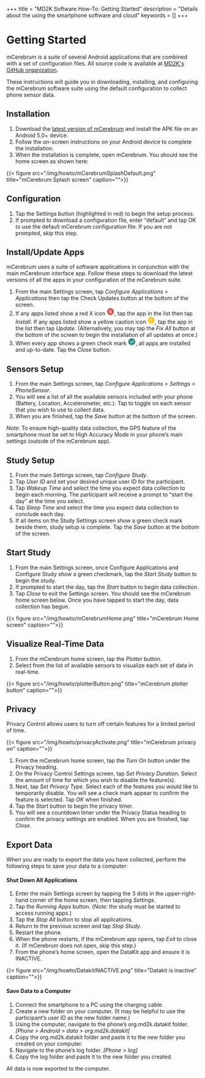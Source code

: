 +++
title = "MD2K Software How-To: Getting Started"
description = "Details about the using the smartphone software and cloud"
keywords = []
+++


# Getting Started
mCerebrum is a suite of several Android applications that are combined with a set of configuration files. All source code is available at [MD2K's GitHub organization](https://github.com/MD2Korg).

These instructions will guide you in downloading, installing, and configuring the mCerebrum software suite using the default configuration to collect phone sensor data.

## Installation
1. Download the [latest version of mCerebrum](https://github.com/MD2Korg/mCerebrum/tree/master/app/src) and install the APK file on an Android 5.0+ device.
2. Follow the on-screen instructions on your Android device to complete the installation.
3. When the installation is complete, open mCerebrum. You should see the home screen as shown here:

{{< figure src="/img/howto/mCerebrumSplashDefault.png" title="mCerebrum Splash screen" caption="">}}

## Configuration
1. Tap the Settings button (highlighted in red) to begin the setup process.
2. If prompted to download a configuration file, enter “default” and tap OK to use the default mCerebrum configuration file. If you are not prompted, skip this step.

## Install/Update Apps
mCerebrum uses a suite of software applications in conjunction with the main mCerebrum interface app. Follow these steps to download the latest versions of all the apps in your configuration of the mCerebrum suite.

1.	From the main Settings screen, tap *Configure Applications > Applications* then tap the Check Updates button at the bottom of the screen.
2.	If any apps listed show a red X icon ![red X icon](/img/howto/redX.jpg), tap the app in the list then tap *Install*. If any apps listed show a yellow caution icon ![yellow caution icon](/img/howto/yellowcaution.jpg), tap the app in the list then tap *Update*. (Alternatively, you may tap the *Fix All* button at the bottom of the screen to begin the installation of all updates at once.)
3.	When every app shows a green check mark ![green checkmark icon](/img/howto/greencheckmark.jpg), all apps are installed and up-to-date. Tap the *Close* button.

## Sensors Setup
1.	From the main Settings screen, tap *Configure Applications > Settings > PhoneSensor*.
2.	You will see a list of all the available sensors included with your phone (Battery, Location, Accelerometer, etc.). Tap to toggle on each sensor that you wish to use to collect data.
3.	When you are finished, tap the *Save* button at the bottom of the screen.

*Note*: To ensure high-quality data collection, the GPS feature of the smartphone must be set to High Accuracy Mode in your phone’s main settings (outside of the mCerebrum app).

## Study Setup
1.	From the main Settings screen, tap *Configure Study*.
2.	Tap *User ID* and set your desired unique user ID for the participant.
3.	Tap *Wakeup Time* and select the time you expect data collection to begin each morning. The participant will receive a prompt to “start the day” at the time you select.
4.	Tap *Sleep Time* and select the time you expect data collection to conclude each day.
5.	If all items on the Study Settings screen show a green check mark beside them, study setup is complete.  Tap the *Save* button at the bottom of the screen.

## Start Study
1.	From the main Settings screen, once Configure Applications and Configure Study show a green checkmark, tap the *Start Study* button to begin the study.
2.	If prompted to start the day, tap the *Start* button to begin data collection.
3.	Tap *Close* to exit the Settings screen. You should see the mCerebrum home screen below. Once you have tapped to start the day, data collection has begun.

{{< figure src="/img/howto/mCerebrumHome.png" title="mCerebrum Home screen" caption="">}}

## Visualize Real-Time Data
1.	From the mCerebrum home screen, tap the *Plotter* button.
2.	Select from the list of available sensors to visualize each set of data in real-time.

{{< figure src="/img/howto/plotterButton.png" title="mCerebrum plotter button" caption="">}}

## Privacy
Privacy Control allows users to turn off certain features for a limited period of time.

{{< figure src="/img/howto/privacyActivate.png" title="mCerebrum privacy on" caption="">}}

1. From the mCerebrum home screen, tap the *Turn On* button under the Privacy heading.
2. On the Privacy Control Settings screen, tap *Set Privacy Duration*. Select the amount of time for which you wish to disable the feature(s).
3. Next, tap *Set Privacy Type*. Select each of the features you would like to temporarily disable. You will see a check mark appear to confirm the feature is selected. Tap *OK* when finished.
4. Tap the *Start* button to begin the privacy timer.
5. You will see a countdown timer under the Privacy Status heading to confirm the privacy settings are enabled. When you
are finished, tap *Close*.

## Export Data
When you are ready to export the data you have collected, perform the following steps to save your data to a computer:
#### Shut Down All Applications
1.	Enter the main Settings screen by tapping the 3 dots in the upper-right-hand corner of the home screen, then tapping *Settings*.
2.	Tap the *Running Apps* button. (*Note*: the study must be started to access running apps.)
3.	Tap the *Stop All* button to stop all applications.
4.	Return to the previous screen and tap *Stop Study*.
5.	Restart the phone.
6.	When the phone restarts, if the mCerebrum app opens, tap *Exit* to close it. (If mCerebrum does not open, skip this step.)
7.	From the phone’s home screen, open the DataKit app and ensure it is INACTIVE.

{{< figure src="/img/howto/DatakitINACTIVE.png" title="Datakit is inactive" caption="">}}

#### Save Data to a Computer
1.	Connect the smartphone to a PC using the charging cable.
2.	Create a new folder on your computer. (It may be helpful to use the participant’s user ID as the new folder name.)
3.	Using the computer, navigate to the phone’s org.md2k.datakit folder. *[Phone > Android > data > org.md2k.datakit]*
4.	Copy the org.md2k.datakit folder and paste it to the new folder you created on your computer.
5.	Navigate to the phone’s log folder. *[Phone > log]*
6.	Copy the log folder and paste it to the new folder you created.

All data is now exported to the computer.

